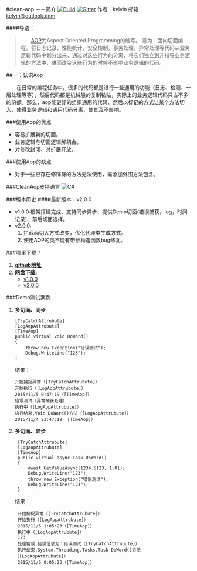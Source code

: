#clean-aop －－简介 [![Build][Build-state]][Build-url]    [![Gitter](https://badges.gitter.im/Jarvin-Guan/CleanAOP.svg)](https://gitter.im/Jarvin-Guan/CleanAOP?utm_source=badge&utm_medium=badge&utm_campaign=pr-badge)
	作者：kelvin
	邮箱：kelvin@outlook.com

####导语：
> &emsp;&emsp;[AOP](http://baike.baidu.com/link?url=xdZ6skwPK9cqfa1Rw_obkBGoic3f6aYyTBW2I3i967LeDiCOdkUK1ylc-I9pJ0EtKtZ3wF1YzgSONhlyYxREvflFosrs0lXxydMZDUjjhAS)为Aspect Oriented Programming的缩写。 意为：面向切面编程。将日志记录，性能统计，安全控制，事务处理，异常处理等代码从业务逻辑代码中划分出来，通过对这些行为的分离，将它们独立到非指导业务逻辑的方法中，进而改变这些行为的时候不影响业务逻辑的代码。  

##一：认识Aop

&emsp;&emsp;在日常的编程任务中，很多的代码都是进行一些通用的功能（日志、检测、一层处理等等），然后代码都是机械般的复制粘贴，实际上的业务逻辑代码只占不多的份额。那么，aop能更好的组织通用的代码、然后以标记的方式让某个方法切入，使得业务逻辑和通用代码分离，使其互不影响。

###使用Aop的优点
* 容易扩展新的切面。
* 业务逻辑与切面逻辑解耦合。
* 对修改封闭、对扩展开放。

###使用Aop的缺点
* 对于一些已存在修饰符的方法无法使用，需添加外围方法包含。

###CleanAop支持语言
![C#](http://d.pcs.baidu.com/thumbnail/36340eb0205ae3cff8352ee5f879d06e?fid=2605888136-250528-177262570783512&time=1446649200&sign=FDTAER-DCb740ccc5511e5e8fedcff06b081203-v2%2BYHRdRxL7E22pGPwPqcPTMEBA%3D&rt=sh&expires=2h&r=293473716&sharesign=unknown&size=c710_u500&quality=100)

###版本历史
####最新版本：v2.0.0
* v1.0.0:框架搭建完成、支持同步异步、提供Demo切面(错误捕获，log，时间记录)、前后切面选择。
* v2.0.0:
	1. 拦截面切入方式改变，优化代理类生成方式。
	2. 使用AOP的类不能有带参构造函数bug修复。

###哪里下载？
1. **[github地址](https://github.com/kelvv/clean-aop)**
2. **网盘下载:**
	* [v1.0.0](http://pan.baidu.com/s/1dD4pp1f)
	* [v2.0.0](http://pan.baidu.com/s/1o65ZbHS)

###Demo测试案例
1. 	**多切面、同步**

		[TryCatchAttrubute]
        [LogAopAttrubute]
        [TimeAop]
        public virtual void DoWord()
        {
            throw new Exception("错误测试");
            Debug.WriteLine("123");
        }

    结果：

    	开始捕捉异常（[TryCatchAttrubute]）
    	开始执行（[LogAopAttrubute]）
		2015/11/5 0:47:19（[TimeAop]）
		错误测试（异常捕获处理）
		执行中（[LogAopAttrubute]）
		执行结束,Void DoWord()方法（[LogAopAttrubute]）
		2015/11/4 23:47:19	[TimeAop]）
    	
2. **多切面、异步**

		[TryCatchAttrubute]
        [LogAopAttrubute]
        [TimeAop]
        public virtual async Task DoWord()
        {
            await GetValueAsync(1234.5123, 1.01);
            Debug.WriteLine("123");
            throw new Exception("错误测试");
            Debug.WriteLine("123");
        }

    结果：

    	开始捕捉异常（[TryCatchAttrubute]）
		开始执行（[LogAopAttrubute]）
		2015/11/5 1:05:23（[TimeAop]）
		执行中（[LogAopAttrubute]）
		123
		处理错误,错误信息为：错误测试（[TryCatchAttrubute]）
		执行结束,System.Threading.Tasks.Task DoWord()方法（[LogAopAttrubute]）
		2015/11/5 0:05:23（[TimeAop]）

[Build-state]: https://travis-ci.org/Jarvin-Guan/CleanAOP.svg?branch=master
[Build-url]: https://travis-ci.org/

